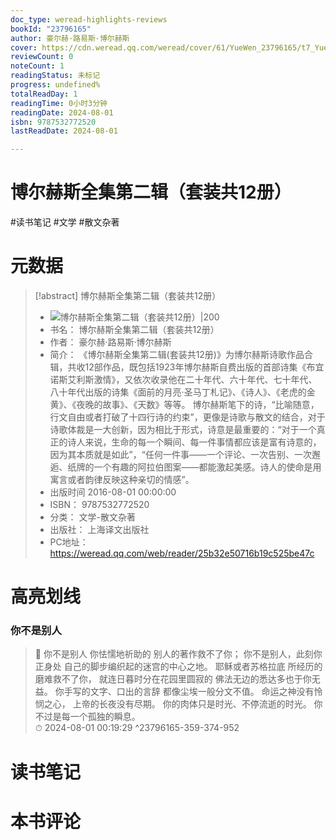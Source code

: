 ```yaml
---
doc_type: weread-highlights-reviews
bookId: "23796165"
author: 豪尔赫·路易斯·博尔赫斯
cover: https://cdn.weread.qq.com/weread/cover/61/YueWen_23796165/t7_YueWen_23796165.jpg
reviewCount: 0
noteCount: 1
readingStatus: 未标记
progress: undefined%
totalReadDay: 1
readingTime: 0小时3分钟
readingDate: 2024-08-01
isbn: 9787532772520
lastReadDate: 2024-08-01

---
```


# 博尔赫斯全集第二辑（套装共12册）


#读书笔记 #文学 #散文杂著

# 元数据
> [!abstract] 博尔赫斯全集第二辑（套装共12册）
> - ![ 博尔赫斯全集第二辑（套装共12册）|200](https://cdn.weread.qq.com/weread/cover/61/YueWen_23796165/t7_YueWen_23796165.jpg)
> - 书名： 博尔赫斯全集第二辑（套装共12册）
> - 作者： 豪尔赫·路易斯·博尔赫斯
> - 简介： 《博尔赫斯全集第二辑(套装共12册)》为博尔赫斯诗歌作品合辑，共收12部作品，既包括1923年博尔赫斯自费出版的首部诗集《布宜诺斯艾利斯激情》，又依次收录他在二十年代、六十年代、七十年代、八十年代出版的诗集《面前的月亮·圣马丁札记》、《诗人》、《老虎的金黄》、《夜晚的故事》、《天数》等等。
博尔赫斯笔下的诗，“比喻随意，行文自由或者打破了十四行诗的约束”，更像是诗歌与散文的结合，对于诗歌体裁是一大创新，因为相比于形式，诗意是最重要的：“对于一个真正的诗人来说，生命的每一个瞬间、每一件事情都应该是富有诗意的，因为其本质就是如此”，“任何一件事——一个评论、一次告别、一次邂逅、纸牌的一个有趣的阿拉伯图案——都能激起美感。诗人的使命是用寓言或者韵律反映这种亲切的情感”。
> - 出版时间 2016-08-01 00:00:00
> - ISBN： 9787532772520
> - 分类： 文学-散文杂著
> - 出版社： 上海译文出版社
> - PC地址：https://weread.qq.com/web/reader/25b32e50716b19c525be47c

# 高亮划线


### 你不是别人

> 📌 你不是别人
你怯懦地祈助的
别人的著作救不了你；
你不是别人，此刻你正身处
自己的脚步编织起的迷宫的中心之地。
耶稣或者苏格拉底
所经历的磨难救不了你，
就连日暮时分在花园里圆寂的
佛法无边的悉达多也于你无益。
你手写的文字、口出的言辞
都像尘埃一般分文不值。
命运之神没有怜悯之心，
上帝的长夜没有尽期。
你的肉体只是时光、不停流逝的时光。
你不过是每一个孤独的瞬息。  
> ⏱ 2024-08-01 00:19:29 ^23796165-359-374-952



# 读书笔记




# 本书评论

